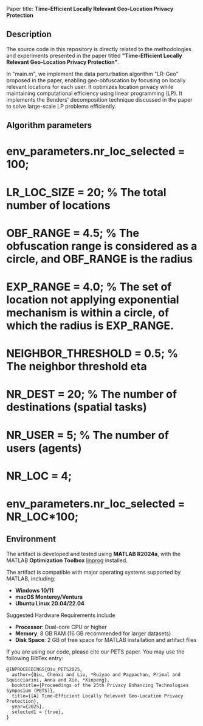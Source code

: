 Paper title: **Time-Efficient Locally Relevant Geo-Location Privacy Protection**

## Description
The source code in this repository is directly related to the methodologies and experiments presented in the paper titled **"Time-Efficient Locally Relevant Geo-Location Privacy Protection"**. 

In "main.m", we implement the data perturbation algorithm "LR-Geo" proposed in the paper, enabling geo-obfuscation by focusing on locally relevant locations for each user. It optimizes location privacy while maintaining computational efficiency using linear programming (LP). It implements the Benders' decomposition technique discussed in the paper to solve large-scale LP problems efficiently.

## Algorithm parameters 
# env_parameters.nr_loc_selected = 100; 
# LR_LOC_SIZE = 20;                                                           % The total number of locations
# OBF_RANGE = 4.5;                                                            % The obfuscation range is considered as a circle, and OBF_RANGE is the radius
# EXP_RANGE = 4.0;                                                            % The set of location not applying exponential mechanism is within a circle, of which the radius is EXP_RANGE. 
# NEIGHBOR_THRESHOLD = 0.5;                                                   % The neighbor threshold eta
# NR_DEST = 20;                                                               % The number of destinations (spatial tasks)
# NR_USER = 5;                                                                % The number of users (agents)
# NR_LOC = 4;
# env_parameters.nr_loc_selected = NR_LOC*100; 

## Environment 
The artifact is developed and tested using **MATLAB R2024a**, with the MATLAB **Optimization Toolbox** [linprog](https://www.mathworks.com/help/optim/ug/linprog.html) installed. 

The artifact is compatible with major operating systems supported by MATLAB, including:
- **Windows 10/11**
- **macOS Monterey/Ventura**
- **Ubuntu Linux 20.04/22.04**

Suggested Hardware Requirements include 
- **Processor**: Dual-core CPU or higher
- **Memory**: 8 GB RAM (16 GB recommended for larger datasets)
- **Disk Space**: 2 GB of free space for MATLAB installation and artifact files


If you are using our code, please cite our PETS paper. You may use the following BibTex entry:

```
@INPROCEEDINGS{Qiu_PETS2025,
  author={Qiu, Chenxi and Liu, *Ruiyao and Pappachan, Primal and Squicciarini, Anna and Xie, *Xinpeng},
  booktitle={Proceedings of the 25th Privacy Enhancing Technologies Symposium (PETS)}, 
  title={[A] Time-Efficient Locally Relevant Geo-Location Privacy Protection}, 
  year={2025},
  selected1 = {true},
}

